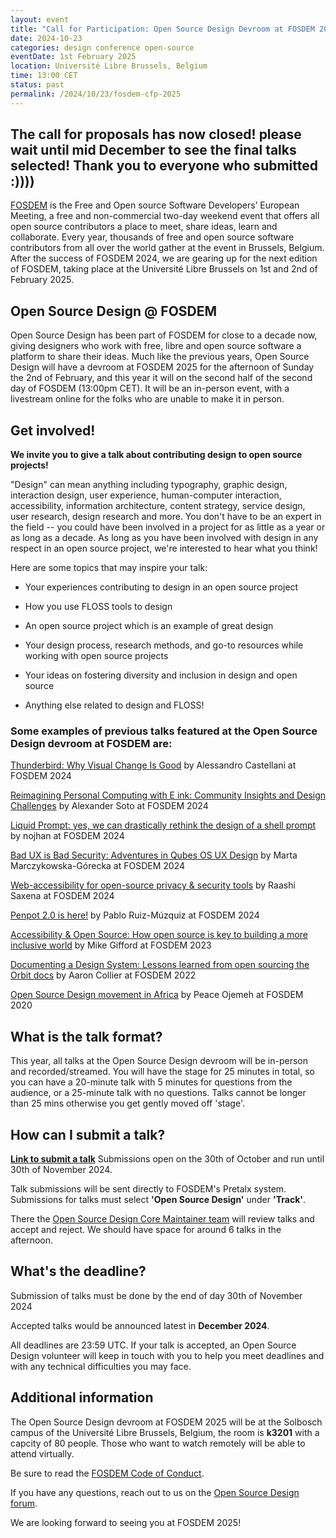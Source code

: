 ```yaml
---
layout: event
title: "Call for Participation: Open Source Design Devroom at FOSDEM 2025"
date: 2024-10-23
categories: design conference open-source
eventDate: 1st February 2025
location: Université Libre Brussels, Belgium
time: 13:00 CET
status: past
permalink: /2024/10/23/fosdem-cfp-2025
---
```


## The call for proposals has now closed! please wait until mid December to see the final talks selected! Thank you to everyone who submitted :))))

[FOSDEM](https://fosdem.org) is the Free and Open source Software Developers’ European Meeting, a free and non-commercial two-day weekend event that offers all open source contributors a place to meet, share ideas, learn and collaborate.
Every year, thousands of free and open source software contributors from all over the world gather at the event in Brussels, Belgium. After the success of FOSDEM 2024, we are gearing up for the next edition of FOSDEM, taking place at the Université Libre Brussels on 1st and 2nd of February 2025.

## Open Source Design @ FOSDEM

Open Source Design has been part of FOSDEM for close to a decade now, giving designers who work with free, libre and open source software a platform to share their ideas. Much like the previous years, Open Source Design will have a devroom at FOSDEM 2025 for the afternoon of Sunday the 2nd of February, and this year it will on the second half of the second day of FOSDEM (13:00pm CET). It will be an in-person event, with a livestream online for the folks who are unable to make it in person.


## Get involved!

**We invite you to give a talk about contributing design to open source projects!**

"Design" can mean anything including typography, graphic design, interaction design, user experience, human-computer interaction, accessibility, information architecture, content strategy, service design, user research, design research and more. You don't have to be an expert in the field -- you could have been involved in a project for as little as a year or as long as a decade. As long as you have been involved with design in any respect in an open source project, we're interested to hear what you think!

Here are some topics that may inspire your talk:

- Your experiences contributing to design in an open source project

- How you use FLOSS tools to design

- An open source project which is an example of great design

- Your design process, research methods, and go-to resources while working with open source projects

- Your ideas on fostering diversity and inclusion in design and open source

- Anything else related to design and FLOSS!


### Some examples of previous talks featured at the Open Source Design devroom at FOSDEM are:

[Thunderbird: Why Visual Change Is Good](https://archive.fosdem.org/2024/schedule/event/fosdem-2024-2728-thunderbird-why-visual-change-is-good/) by Alessandro Castellani at FOSDEM 2024

[Reimagining Personal Computing with E ink: Community Insights and Design Challenges](https://archive.fosdem.org/2024/schedule/event/fosdem-2024-3049-reimagining-personal-computing-with-e-ink-community-insights-and-design-challenges/) by Alexander Soto at FOSDEM 2024

[Liquid Prompt: yes, we can drastically rethink the design of a shell prompt](https://archive.fosdem.org/2024/schedule/event/fosdem-2024-2897-liquid-prompt-yes-we-can-drastically-rethink-the-design-of-a-shell-prompt/) by nojhan at FOSDEM 2024

[Bad UX is Bad Security: Adventures in Qubes OS UX Design](https://archive.fosdem.org/2024/schedule/event/fosdem-2024-3135-bad-ux-is-bad-security-adventures-in-qubes-os-ux-design/) by Marta Marczykowska-Górecka at FOSDEM 2024

[Web-accessibility for open-source privacy & security tools](https://archive.fosdem.org/2024/schedule/event/fosdem-2024-3326-web-accessibility-for-open-source-privacy-security-tools/) by Raashi Saxena at FOSDEM 2024

[Penpot 2.0 is here!](https://archive.fosdem.org/2024/schedule/event/fosdem-2024-3509-penpot-2-0-is-here-/) by Pablo Ruiz-Múzquiz at FOSDEM 2024

[Accessibility & Open Source: How open source is key to building a more inclusive world](https://archive.fosdem.org/2023/schedule/event/accessibility_and_open_source/) by Mike Gifford at FOSDEM 2023

[Documenting a Design System: Lessons learned from open sourcing the Orbit docs](https://archive.fosdem.org/2022/schedule/event/osd_lessons_learned_from_open_sourcing_the_orbit_docs/) by Aaron Collier at FOSDEM 2022

[Open Source Design movement in Africa](https://archive.fosdem.org/2020/schedule/event/open_source_design_africa/) by Peace Ojemeh at FOSDEM 2020

## What is the talk format?

This year, all talks at the Open Source Design devroom will be in-person and recorded/streamed. You will have the stage for 25 minutes in total, so you can have a 20-minute talk with 5 minutes for questions from the audience, or a 25-minute talk with no questions. Talks cannot be longer than 25 mins otherwise you get gently moved off 'stage'.

## How can I submit a talk?

**[Link to submit a talk](https://pretalx.fosdem.org/fosdem-2025/cfp)** Submissions open on the 30th of October and run until 30th of November 2024.

Talk submissions will be sent directly to FOSDEM's Pretalx system. Submissions for talks must select **'Open Source Design'** under **'Track'**. 

There the [Open Source Design Core Maintainer team](https://discourse.opensourcedesign.net/t/open-source-design-core-team/888) will review talks and accept and reject. We should have space for around 6 talks in the afternoon.


## What's the deadline?
Submission of talks must be done by the end of day 30th of November 2024

Accepted talks would be announced latest in **December 2024**.

All deadlines are 23:59 UTC. If your talk is accepted, an Open Source Design volunteer will keep in touch with you to help you meet deadlines and with any technical difficulties you may face.


## Additional information

The Open Source Design devroom at FOSDEM 2025 will be at the Solbosch campus of the Université Libre Brussels, Belgium, the room is **k3201** with a capcity of 80 people. Those who want to watch remotely will be able to attend virtually.

Be sure to read the [FOSDEM Code of Conduct](https://fosdem.org/2024/practical/conduct/).

If you have any questions, reach out to us on the [Open Source Design forum](https://discourse.opensourcedesign.net/t/fosdem-2024-discussion-volunteering-speaker-q-a/3675).

We are looking forward to seeing you at FOSDEM 2025!
